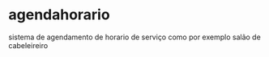 # agendahorario
sistema de agendamento de horario de serviço como por exemplo salão de cabeleireiro
